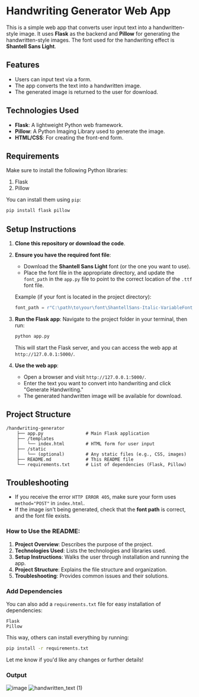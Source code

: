 # Handwriting Generator Web App

This is a simple web app that converts user input text into a handwritten-style image. It uses **Flask** as the backend and **Pillow** for generating the handwritten-style images. The font used for the handwriting effect is **Shantell Sans Light**.

## Features
- Users can input text via a form.
- The app converts the text into a handwritten image.
- The generated image is returned to the user for download.

## Technologies Used
- **Flask**: A lightweight Python web framework.
- **Pillow**: A Python Imaging Library used to generate the image.
- **HTML/CSS**: For creating the front-end form.

## Requirements
Make sure to install the following Python libraries:

1. Flask
2. Pillow

You can install them using `pip`:

```bash
pip install flask pillow
```

## Setup Instructions

1. **Clone this repository or download the code**.

2. **Ensure you have the required font file**:
   - Download the **Shantell Sans Light** font (or the one you want to use).
   - Place the font file in the appropriate directory, and update the `font_path` in the `app.py` file to point to the correct location of the `.ttf` font file.

   Example (if your font is located in the project directory):
   ```python
   font_path = r"C:\path\to\your\font\ShantellSans-Italic-VariableFont_BNCE,INFM,SPAC,wght.ttf"
   ```

3. **Run the Flask app**:
   Navigate to the project folder in your terminal, then run:

   ```bash
   python app.py
   ```

   This will start the Flask server, and you can access the web app at `http://127.0.0.1:5000/`.

4. **Use the web app**:
   - Open a browser and visit `http://127.0.0.1:5000/`.
   - Enter the text you want to convert into handwriting and click "Generate Handwriting."
   - The generated handwritten image will be available for download.

## Project Structure

```
/handwriting-generator
    ├── app.py                # Main Flask application
    ├── /templates
    │   └── index.html        # HTML form for user input
    ├── /static
    │   └── (optional)        # Any static files (e.g., CSS, images)
    ├── README.md             # This README file
    └── requirements.txt      # List of dependencies (Flask, Pillow)
```

## Troubleshooting

- If you receive the error `HTTP ERROR 405`, make sure your form uses `method="POST"` in `index.html`.
- If the image isn't being generated, check that the **font path** is correct, and the font file exists.

### How to Use the README:

1. **Project Overview**: Describes the purpose of the project.
2. **Technologies Used**: Lists the technologies and libraries used.
3. **Setup Instructions**: Walks the user through installation and running the app.
4. **Project Structure**: Explains the file structure and organization.
5. **Troubleshooting**: Provides common issues and their solutions.

### Add Dependencies

You can also add a `requirements.txt` file for easy installation of dependencies:

```
Flask
Pillow
```

This way, others can install everything by running:
```bash
pip install -r requirements.txt
```

Let me know if you'd like any changes or further details!


### Output
![image](https://github.com/user-attachments/assets/19b9683c-eef0-40e4-8b33-feb3a4bbf325)
![handwritten_text (1)](https://github.com/user-attachments/assets/2c0585f2-f78c-475e-9d21-e3587f741119)



